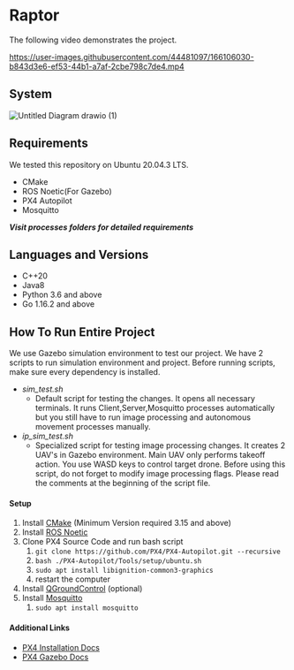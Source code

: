 # Raptor

The following video demonstrates the project.

https://user-images.githubusercontent.com/44481097/166106030-b843d3e6-ef53-44b1-a7af-2cbe798c7de4.mp4

## System

![Untitled Diagram drawio (1)](https://user-images.githubusercontent.com/44481097/151444354-6076e238-f2ca-4cfc-bdaa-c018c288c8fa.png)

## Requirements

We tested this repository on Ubuntu 20.04.3 LTS. 

* CMake
* ROS Noetic(For Gazebo)
* PX4 Autopilot
* Mosquitto

***Visit processes folders for detailed requirements***

## Languages and Versions

* C++20
* Java8
* Python 3.6 and above
* Go 1.16.2 and above

## How To Run Entire Project

We use Gazebo simulation environment to test our project. We have 2 scripts to run simulation environment and project. Before running scripts, make sure every dependency is installed.

* *sim_test.sh*
    * Default script for testing the changes. It opens all necessary terminals. It runs Client,Server,Mosquitto processes automatically but you still have to run image processing and autonomous movement processes manually.
* *ip_sim_test.sh*
    * Specialized script for testing image processing changes. It creates 2 UAV's in Gazebo environment. Main UAV only performs takeoff action. You use WASD keys to control target drone. Before using this script, do not forget to modify image processing flags. Please read the comments at the beginning of the script file.

#### Setup

1. Install [CMake](https://cmake.org) (Minimum Version required 3.15 and above)
1. Install [ROS Noetic](http://wiki.ros.org/noetic/Installation/Ubuntu)
2. Clone PX4 Source Code and run bash script
   1. `git clone https://github.com/PX4/PX4-Autopilot.git --recursive`
   2. `bash ./PX4-Autopilot/Tools/setup/ubuntu.sh`
   3. `sudo apt install libignition-common3-graphics`
   4. restart the computer
4. Install [QGroundControl](https://docs.qgroundcontrol.com/master/en/releases/daily_builds.html) (optional)
5. Install [Mosquitto](https://mosquitto.org)
   1. `sudo apt install mosquitto` 

#### Additional Links

* [PX4 Installation Docs](https://docs.px4.io/v1.12/en/dev_setup/dev_env_linux_ubuntu.html)
* [PX4 Gazebo Docs](https://docs.px4.io/v1.12/en/simulation/gazebo.html)

